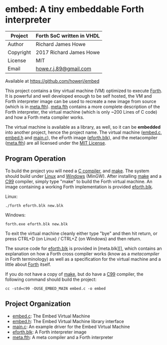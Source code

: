 # embed: A tiny embeddable Forth interpreter

| Project   | Forth SoC written in VHDL |
| --------- | ------------------------- |
| Author    | Richard James Howe        |
| Copyright | 2017 Richard James Howe   |
| License   | MIT                       |
| Email     | howe.r.j.89@gmail.com     |

Available at <https://github.com/howerj/embed>

This project contains a tiny virtual machine (VM) optimized to execute 
[Forth][]. It is powerful and well developed enough to be self hosted, 
the VM and Forth interpreter image can be used to recreate a new image from
source (which is in [meta.fth][]). [meta.fth][] contains a more complete
description of the Forth interpreter, the virtual machine (which is only ~200
Lines of C code) and how a Forth meta compiler works.

The virtual machine is available as a library, as well, so it can be
**embedded** into another project, hence the project name. The virtual machine
([embed.c][], [embed.h][] and [main.c][]), the eForth image ([eforth.blk][]), 
and the metacompiler ([meta.fth][]) are all licensed under the [MIT License][].

## Program Operation

To build the project you will need a [C compiler][], and [make][]. The
system should build under [Linux][] and [Windows][] (MinGW). After installing
[make][] and a [C99][] compiler, simply type "make" to build the
Forth virtual machine. An image containing a working Forth
implementation is provided [eforth.blk][].

Linux:

	./forth eforth.blk new.blk

Windows:

	forth.exe eforth.blk new.blk

To exit the virtual machine cleanly either type "bye" and then hit
return, or press CTRL+D (on Linux) / CTRL+Z (on Windows) and then return.

The source code for [eforth.blk][] is provided in [meta.blk][], which contains
an explanation on how a Forth cross compiler works (know as a *metacompiler* in
Forth terminology) as well as a specification for the virtual machine and a
little about [Forth][] itself.

If you do not have a copy of [make][], but do have a [C99][] compiler, the
following command should build the project:

	cc -std=c99 -DUSE_EMBED_MAIN embed.c -o embed

## Project Organization

* [embed.c][]: The Embed Virtual Machine
* [embed.h][]: The Embed Virtual Machine library interface
* [main.c][]: An example driver for the Embed Virtual Machine
* [eforth.blk][]: A Forth interpreter image
* [meta.fth][]: A meta compiler and a Forth interpreter

[MIT License]: LICENSE
[embed.c]: embed.c
[embed.h]: embed.h
[main.c]: main.c
[eforth.blk]: eforth.blk
[meta.fth]: eforth.fth
[C compiler]: https://gcc.gnu.org/
[make]: https://www.gnu.org/software/make/
[Windows]: https://en.wikipedia.org/wiki/Microsoft_Windows
[Linux]: https://en.wikipedia.org/wiki/Linux
[C99]: https://en.wikipedia.org/wiki/C99
[meta.fth]: meta.fth
[forth]: https://en.wikipedia.org/wiki/Forth_(programming_language)
